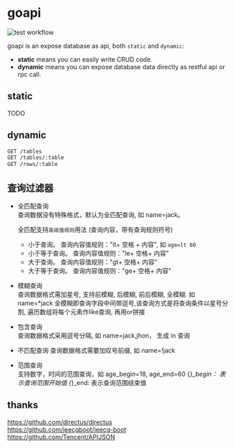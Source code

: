 # goapi

![test workflow](https://github.com/feitian124/goapi/actions/workflows/test.yml/badge.svg)

goapi is an expose database as api, both `static` and `dynamic`:

- **static** means you can easily write CRUD code.
- **dynamic** means you can expose database data directly as restful api or rpc call.

## static

TODO

## dynamic

```html
GET /tables
GET /tables/:table
GET /rows/:table
```

## 查询过滤器

- 全匹配查询  
  查询数据没有特殊格式，默认为全匹配查询, 如 name=jack。

  全匹配支持`高级值规则`用法 (查询内容，带有查询规则符号)
  * 小于查询。 查询内容值规则："lt+ 空格 + 内容", 如 `age=lt 60`
  * 小于等于查询。 查询内容值规则："le+ 空格+ 内容"
  * 大于查询。 查询内容值规则："gt+ 空格+ 内容"
  * 大于等于查询。 查询内容值规则："ge+ 空格+ 内容"

- 模糊查询  
  查询数据格式需加星号, 支持前模糊, 后模糊, 前后模糊, 全模糊. 如 name=*jack
  全模糊即查询字段中间带逗号,该查询方式是将查询条件以星号分割, 遍历数组将每个元素作like查询, 再用or拼接

- 包含查询  
  查询数据格式采用逗号分隔, 如 name=jack,jhon， 生成 in 查询

- 不匹配查询
  查询数据格式需要加叹号前缀, 如 name=!jack

- 范围查询  
  支持数字，时间的范围查询，如 age_begin=18, age_end=60
  {*}_begin： 表示查询范围开始值
  {*}_end:    表示查询范围结束值

## thanks

https://github.com/directus/directus  
https://github.com/jeecgboot/jeecg-boot  
https://github.com/Tencent/APIJSON  
